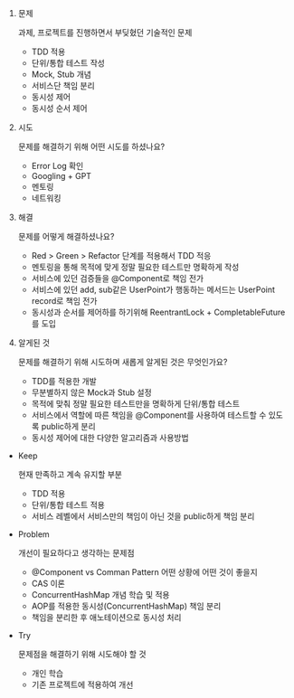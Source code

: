 1. 문제
    
    과제, 프로젝트를 진행하면서 부딪혔던 기술적인 문제
    
    - TDD 적용
    - 단위/통합 테스트 작성
    - Mock, Stub 개념
    - 서비스단 책임 분리
    - 동시성 제어
    - 동시성 순서 제어
    
2. 시도
    
    문제를 해결하기 위해 어떤 시도를 하셨나요?
    
    - Error Log 확인
    - Googling + GPT
    - 멘토링
    - 네트워킹
    
3. 해결
    
    문제를 어떻게 해결하셨나요?
    
    - Red > Green > Refactor 단계를 적용해서 TDD 적응
    - 멘토링을 통해 목적에 맞게 정말 필요한 테스트만 명확하게 작성
    - 서비스에 있던 검증들을 @Component로 책임 전가
    - 서비스에 있던 add, sub같은 UserPoint가 행동하는 메서드는 UserPoint record로 책임 전가
    - 동시성과 순서를 제어하를 하기위해 ReentrantLock + CompletableFuture를 도입
    
4. 알게된 것
    
    문제를 해결하기 위해 시도하며 새롭게 알게된 것은 무엇인가요? 
    
    - TDD를 적용한 개발
    - 무분별하지 않은 Mock과 Stub 설정
    - 목적에 맞춰 정말 필요한 테스트만을 명확하게 단위/통합 테스트
    - 서비스에서 역할에 따른 책임을 @Component를 사용하여 테스트할 수 있도록 public하게 분리
    - 동시성 제어에 대한 다양한 알고리즘과 사용방법
    
- Keep
    
    현재 만족하고 계속 유지할 부분
    
    - TDD 적용
    - 단위/통합 테스트 적용
    - 서비스 레벨에서 서비스만의 책임이 아닌 것을 public하게 책임 분리
    
- Problem
    
    개선이 필요하다고 생각하는 문제점
    
    - @Component vs Comman Pattern 어떤 상황에 어떤 것이 좋을지
    - CAS 이론
    - ConcurrentHashMap 개념 학습 및 적용
    - AOP를 적용한 동시성(ConcurrentHashMap) 책임 분리
    - 책임을 분리한 후 애노테이션으로 동시성 처리
    
- Try
    
    문제점을 해결하기 위해 시도해야 할 것
    
    - 개인 학습
    - 기존 프로젝트에 적용하여 개선
